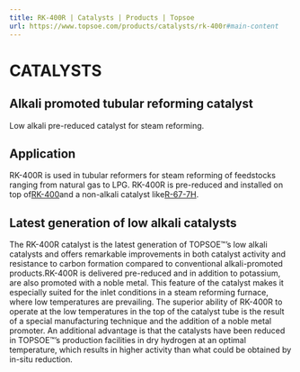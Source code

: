 ```yaml
---
title: RK-400R | Catalysts | Products | Topsoe
url: https://www.topsoe.com/products/catalysts/rk-400r#main-content
---
```


# CATALYSTS

## Alkali promoted tubular reforming catalyst

Low alkali pre-reduced catalyst for steam reforming.

## Application

RK-400R is used in tubular reformers for steam reforming of feedstocks ranging from natural gas to LPG. RK-400R is pre-reduced and installed on top of[RK-400](/products/catalysts/rk-400)and a non-alkali catalyst like[R-67-7H](/products/catalysts/r-67-7h).

## Latest generation of low alkali catalysts

The RK-400R catalyst is the latest generation of TOPSOE™’s low alkali catalysts and offers remarkable improvements in both catalyst activity and resistance to carbon formation compared to conventional alkali-promoted products.RK-400R is delivered pre-reduced and in addition to potassium, are also promoted with a noble metal. This feature of the catalyst makes it especially suited for the inlet conditions in a steam reforming furnace, where low temperatures are prevailing. The superior ability of RK-400R to operate at the low temperatures in the top of the catalyst tube is the result of a special manufacturing technique and the addition of a noble metal promoter. An additional advantage is that the catalysts have been reduced in TOPSOE™’s production facilities in dry hydrogen at an optimal temperature, which results in higher activity than what could be obtained by in-situ reduction.